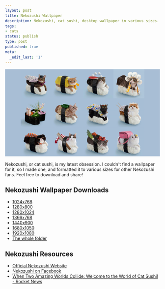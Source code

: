 ```yaml
---
layout: post
title: Nekozushi Wallpaper
description: Nekozushi, cat sushi, desktop wallpaper in various sizes.
tags:
- cats
status: publish
type: post
published: true
meta:
  _edit_last: '1'
---
```


<img src="/images/2013-11-11/neko_1366_768.jpg" alt="Nekozushi Wallpaper" />

Nekozushi, or cat sushi, is my latest obsession. I couldn't find a wallpaper for it, so I made one, and formatted it to various sizes for other Nekozushi fans. Feel free to download and share!

## Nekozushi Wallpaper Downloads

* [1024x768](/images/2013-11-11/neko_1024_768.jpg)
* [1280x800](/images/2013-11-11/neko_1280_800.jpg)
* [1280x1024](/images/2013-11-11/neko_1280_1024.jpg)
* [1366x768](/images/2013-11-11/neko_1366_768.jpg)
* [1440x900](/images/2013-11-11/neko_1440_900.jpg)
* [1680x1050](/images/2013-11-11/neko_1680_1050.jpg)
* [1920x1080](/images/2013-11-11/neko_1920x1080.jpg)
* [The whole folder](/images/2013-11-11)

## Nekozushi Resources

* [Official Nekozushi Website](http://nekozushi.com/)
* [Nekozushi on Facebook](https://www.facebook.com/pages/%E3%83%8D%E3%82%B3%E3%81%9A%E3%81%97%E3%83%8B%E3%83%A3%E3%83%BC%E5%A4%AA/225696097465415)
* [When Two Amazing Worlds Collide: Welcome to the World of Cat Sushi! - Rocket News](http://en.rocketnews24.com/2013/05/08/when-two-amazing-worlds-collide-welcome-to-the-world-of-cat-sushi/)